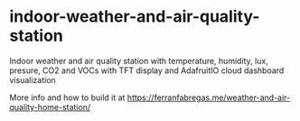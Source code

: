 # indoor-weather-and-air-quality-station
Indoor weather and air quality station with temperature, humidity, lux, presure, CO2 and VOCs with TFT display and AdafruitIO cloud dashboard visualization

More info and how to build it at https://ferranfabregas.me/weather-and-air-quality-home-station/
